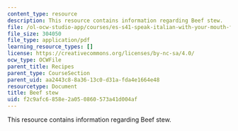 ```yaml
---
content_type: resource
description: This resource contains information regarding Beef stew.
file: /ol-ocw-studio-app/courses/es-s41-speak-italian-with-your-mouth-full-spring-2012/f2c9afc6858e2a050860573a41d004af_MITES_S41S12_recipe_6b.pdf
file_size: 304050
file_type: application/pdf
learning_resource_types: []
license: https://creativecommons.org/licenses/by-nc-sa/4.0/
ocw_type: OCWFile
parent_title: Recipes
parent_type: CourseSection
parent_uid: aa2443c8-8a36-13c0-d31a-fda4e1664e48
resourcetype: Document
title: Beef stew
uid: f2c9afc6-858e-2a05-0860-573a41d004af
---
```

This resource contains information regarding Beef stew.